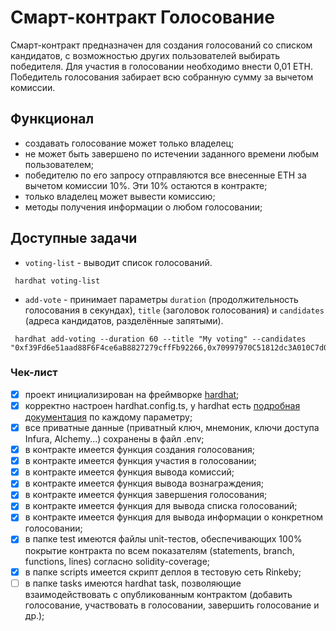# Смарт-контракт Голосование
Смарт-контракт предназначен для создания голосований со списком кандидатов, 
с возможностью других пользователей выбирать победителя. 
Для участия в голосовании необходимо внести 0,01 ETH. 
Победитель голосования забирает всю собранную сумму за вычетом комиссии.

## Функционал
- создавать голосование может только владелец;
- не может быть завершено по истечении заданного времени любым пользователем;
- победителю по его запросу отправляются все внесенные ETH за вычетом комиссии 10%. 
Эти 10% остаются в контракте;
- только владелец может вывести комиссию;
- методы получения информации о любом голосовании;

## Доступные задачи

- `voting-list` - выводит список голосований.
```
 hardhat voting-list
```
- `add-vote` - принимает параметры `duration` (продолжительность голосования в секундах),
  `title` (заголовок голосования) и `candidates` (адреса кандидатов, разделённые запятыми).
```
 hardhat add-voting --duration 60 --title "My voting" --candidates "0xf39Fd6e51aad88F6F4ce6aB8827279cffFb92266,0x70997970C51812dc3A010C7d01b50e0d17dc79C8,0x3C44CdDdB6a900fa2b585dd299e03d12FA4293BC"
```

### Чек-лист
- [x] проект инициализирован на фреймворке [hardhat](https://hardhat.org/);
- [x] корректно настроен hardhat.config.ts, у hardhat есть [подробная документация](https://hardhat.org/config/) по каждому параметру;
- [x] все приватные данные (приватный ключ, мнемоник, ключи доступа Infura, Alchemy...) сохранены в файл .env;
- [x] в контракте имеется функция создания голосования;
- [x] в контракте имеется функция участия в голосовании;
- [x] в контракте имеется функция вывода комиссий;
- [x] в контракте имеется функция вывода вознаграждения;
- [x] в контракте имеется функция завершения голосования;
- [x] в контракте имеется функция для вывода списка голосований;
- [x] в контракте имеется функция для вывода информации о конкретном голосовании;
- [x] в папке test имеются файлы unit-тестов, обеспечивающих 100% покрытие контракта по всем показателям (statements, branch, functions, lines) согласно solidity-coverage;
- [x] в папке scripts имеется скрипт деплоя в тестовую сеть Rinkeby;
- [ ] в папке tasks имеются hardhat task, позволяющие взаимодействовать с опубликованным контрактом (добавить голосование, участвовать в голосовании, завершить голосование и др.);

